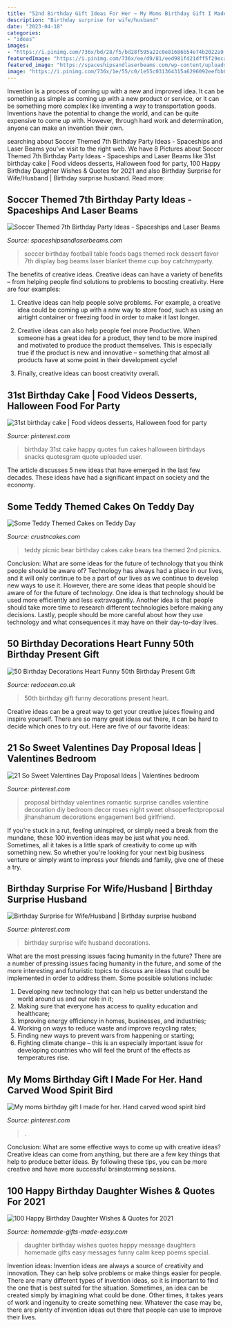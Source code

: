 ```yaml
---
title: "52nd Birthday Gift Ideas For Her ~ My Moms Birthday Gift I Made For Her. Hand Carved Wood Spirit Bird"
description: "Birthday surprise for wife/husband"
date: "2023-04-18"
categories:
- "ideas"
images:
- "https://i.pinimg.com/736x/bd/28/f5/bd28f595a22c0e81686b54e74b2022a9.jpg"
featuredImage: "https://i.pinimg.com/736x/ee/d9/81/eed981fd21dff5f29eca426a5f5ceeef.jpg"
featured_image: "https://spaceshipsandlaserbeams.com/wp-content/uploads/2015/09/soccer_football_dessert_table_favor_bags.jpg"
image: "https://i.pinimg.com/736x/1e/55/c0/1e55c031364315a6296092eefbb87e7f.jpg"
---
```



Invention is a process of coming up with a new and improved idea. It can be something as simple as coming up with a new product or service, or it can be something more complex like inventing a way to transportation goods. Inventions have the potential to change the world, and can be quite expensive to come up with. However, through hard work and determination, anyone can make an invention their own.

	

		
searching about Soccer Themed 7th Birthday Party Ideas - Spaceships and Laser Beams you've visit to the right web. We have 8 Pictures about Soccer Themed 7th Birthday Party Ideas - Spaceships and Laser Beams like 31st birthday cake | Food videos desserts, Halloween food for party, 100 Happy Birthday Daughter Wishes &amp; Quotes for 2021 and also Birthday Surprise for Wife/Husband | Birthday surprise husband. Read more:
		
    
## Soccer Themed 7th Birthday Party Ideas - Spaceships And Laser Beams

<img loading=lazy src="https://spaceshipsandlaserbeams.com/wp-content/uploads/2015/09/soccer_football_dessert_table_favor_bags.jpg" onerror="this.onerror=null;this.src='https://tse2.mm.bing.net/th?id=OIP.HMB_mFYna0c4aCiIxYTMbwHaGx&amp;pid=15.1';" alt="Soccer Themed 7th Birthday Party Ideas - Spaceships and Laser Beams">

_Source: spaceshipsandlaserbeams.com_

>soccer birthday football table foods bags themed rock dessert favor 7th display bag beams laser blanket theme cup boy catchmyparty. 

	

The benefits of creative ideas.
Creative ideas can have a variety of benefits – from helping people find solutions to problems to boosting creativity. Here are four examples:
1. Creative ideas can help people solve problems. For example, a creative idea could be coming up with a new way to store food, such as using an airtight container or freezing food in order to make it last longer.

2. Creative ideas can also help people feel more Productive. When someone has a great idea for a product, they tend to be more inspired and motivated to produce the product themselves. This is especially true if the product is new and innovative – something that almost all products have at some point in their development cycle!

3. Finally, creative ideas can boost creativity overall.

    
## 31st Birthday Cake | Food Videos Desserts, Halloween Food For Party

<img loading=lazy src="https://i.pinimg.com/736x/e5/3a/a7/e53aa72d85b2bae50b4acabdf24a3ce5--st-birthday-birthday-fun.jpg" onerror="this.onerror=null;this.src='https://tse3.mm.bing.net/th?id=OIP.WrJ3urewn1hGY7tWYyotDgHaJ6&amp;pid=15.1';" alt="31st birthday cake | Food videos desserts, Halloween food for party">

_Source: pinterest.com_

>birthday 31st cake happy quotes fun cakes halloween birthdays snacks quotesgram quote uploaded user. 

	

The article discusses 5 new ideas that have emerged in the last few decades. These ideas have had a significant impact on society and the economy.

    
## Some Teddy Themed Cakes On Teddy Day

<img loading=lazy src="http://www.crustncakes.com/blog/wp-content/uploads/2016/02/25cd85cde2e5573b83c8e5aafc9bc81b.jpg" onerror="this.onerror=null;this.src='https://tse3.mm.bing.net/th?id=OIP.2pGUq5PbdZJ4Ki2CQAZ5ugHaJ4&amp;pid=15.1';" alt="Some Teddy Themed Cakes on Teddy Day">

_Source: crustncakes.com_

>teddy picnic bear birthday cakes cake bears tea themed 2nd picnics. 

	

Conclusion: What are some ideas for the future of technology that you think people should be aware of?
Technology has always had a place in our lives, and it will only continue to be a part of our lives as we continue to develop new ways to use it. However, there are some ideas that people should be aware of for the future of technology. One idea is that technology should be used more efficiently and less extravagantly. Another idea is that people should take more time to research different technologies before making any decisions. Lastly, people should be more careful about how they use technology and what consequences it may have on their day-to-day lives.

    
## 50 Birthday Decorations Heart Funny 50th Birthday Present Gift

<img loading=lazy src="https://www.redocean.co.uk/image/cache/products/13912/image07_2000-1500x1500.jpg" onerror="this.onerror=null;this.src='https://tse2.mm.bing.net/th?id=OIP.7PEaulD6aqEMKQJCYfy-6QHaHa&amp;pid=15.1';" alt="50 Birthday Decorations Heart Funny 50th Birthday Present Gift">

_Source: redocean.co.uk_

>50th birthday gift funny decorations present heart. 

	

Creative ideas can be a great way to get your creative juices flowing and inspire yourself. There are so many great ideas out there, it can be hard to decide which ones to try out. Here are five of our favorite ideas: 

    
## 21 So Sweet Valentines Day Proposal Ideas | Valentines Bedroom

<img loading=lazy src="https://i.pinimg.com/736x/1e/55/c0/1e55c031364315a6296092eefbb87e7f.jpg" onerror="this.onerror=null;this.src='https://tse2.mm.bing.net/th?id=OIP.r7MV9lYNqM3mEAS_UHnkuAHaLG&amp;pid=15.1';" alt="21 So Sweet Valentines Day Proposal Ideas | Valentines bedroom">

_Source: pinterest.com_

>proposal birthday valentines romantic surprise candles valentine decoration diy bedroom decor roses night sweet ohsoperfectproposal jihanshanum decorations engagement bed girlfriend. 

	

If you're stuck in a rut, feeling uninspired, or simply need a break from the mundane, these 100 invention ideas may be just what you need. Sometimes, all it takes is a little spark of creativity to come up with something new. So whether you're looking for your next big business venture or simply want to impress your friends and family, give one of these a try.

    
## Birthday Surprise For Wife/Husband | Birthday Surprise Husband

<img loading=lazy src="https://i.pinimg.com/736x/bd/28/f5/bd28f595a22c0e81686b54e74b2022a9.jpg" onerror="this.onerror=null;this.src='https://tse2.mm.bing.net/th?id=OIP.Yl-5TXeW9NE3_vHg5gw0ugHaJ3&amp;pid=15.1';" alt="Birthday Surprise for Wife/Husband | Birthday surprise husband">

_Source: pinterest.com_

>birthday surprise wife husband decorations. 

	

What are the most pressing issues facing humanity in the future?
There are a number of pressing issues facing humanity in the future, and some of the more interesting and futuristic topics to discuss are ideas that could be implemented in order to address them. Some possible solutions include: 
1) Developing new technology that can help us better understand the world around us and our role in it; 
2) Making sure that everyone has access to quality education and healthcare; 
3) Improving energy efficiency in homes, businesses, and industries; 
4) Working on ways to reduce waste and improve recycling rates; 
5) Finding new ways to prevent wars from happening or starting; 
6) Fighting climate change – this is an especially important issue for developing countries who will feel the brunt of the effects as temperatures rise.

    
## My Moms Birthday Gift I Made For Her. Hand Carved Wood Spirit Bird

<img loading=lazy src="https://i.pinimg.com/736x/ee/d9/81/eed981fd21dff5f29eca426a5f5ceeef.jpg" onerror="this.onerror=null;this.src='https://tse3.mm.bing.net/th?id=OIP.63ZL7m4l81Idt4IgafJ2xAHaJ6&amp;pid=15.1';" alt="My moms birthday gift I made for her. Hand carved wood spirit bird">

_Source: pinterest.com_

>. 

	

Conclusion: What are some effective ways to come up with creative ideas?
Creative ideas can come from anything, but there are a few key things that help to produce better ideas. By following these tips, you can be more creative and have more successful brainstorming sessions.

    
## 100 Happy Birthday Daughter Wishes &amp; Quotes For 2021

<img loading=lazy src="https://www.homemade-gifts-made-easy.com/image-files/birthday-wishes-for-daughter-keep-calm-600x900.jpg" onerror="this.onerror=null;this.src='https://tse3.mm.bing.net/th?id=OIP.0aSRBTCNGI1Oygd8RK8z-QHaLH&amp;pid=15.1';" alt="100 Happy Birthday Daughter Wishes &amp; Quotes for 2021">

_Source: homemade-gifts-made-easy.com_

>daughter birthday wishes quotes happy message daughters homemade gifts easy messages funny calm keep poems special. 

	

Invention ideas:
Invention ideas are always a source of creativity and innovation. They can help solve problems or make things easier for people. There are many different types of invention ideas, so it is important to find the one that is best suited for the situation. Sometimes, an idea can be created simply by imagining what could be done. Other times, it takes years of work and ingenuity to create something new. Whatever the case may be, there are plenty of invention ideas out there that people can use to improve their lives.

